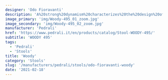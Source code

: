 ```yaml
---
designer: 'Odo Fioravanti'
description: 'A%20strong%20dynamism%20characterizes%20the%20design%20of%20the%20Woody%20stool.%20Two%20aerodynamic%20fins%20extend%20from%20the%20seat%20to%20support%20the%20steel%20tube%20that%20acts%20as%20a%20footrest.%20Shell%20in%20veneered%20oak%20plywood%2C%20%D8400%20mm%20base%20and%20steel%20column%2C%20gas%20lift%20adjustment.'
image_primary: 'img/Woody-495_01_zoom.jpg'
image_secondary: 'img/Woody-495_02_zoom.jpg'
manufacturer: 'Pedrali'
href: 'https://www.pedrali.it/en/products/catalog/Stool-WOODY-495/'
subtitle: 'WOODY 495'
tags:
  - 'Pedrali'
  - 'Stools'
title: 'Woody'
category: 'Stools'
slug: '/manufacturers/pedrali/stools/odo-fioravanti-woody'
date: '2021-02-18'
---
```

